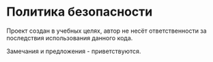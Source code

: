# Политика безопасности

Проект создан в учебных целях, автор не несёт ответственности за последствия использования данного кода.

Замечания и предложения - приветствуются.
